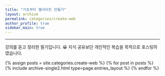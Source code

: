 ```yaml
---
title: "기초부터 웹사이트 만들기"
layout: archive
permalink: categories/create-web
author_profile: true
sidebar_main: true
---
```


<!-- 공백이 포함되어 있는 카테고리 이름의 경우 site.categories['a b c'] 이런식으로! -->

***

강의를 듣고 정리한 필기입니다. 😀 지식 공유보단 개인적인 복습을 목적으로 포스팅하였습니다.


{% assign posts = site.categories.create-web %}
{% for post in posts %} {% include archive-single2.html type=page.entries_layout %} {% endfor %}

